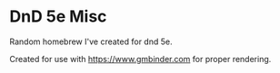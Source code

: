 # DnD 5e Misc

Random homebrew I've created for dnd 5e.

Created for use with https://www.gmbinder.com for proper rendering.